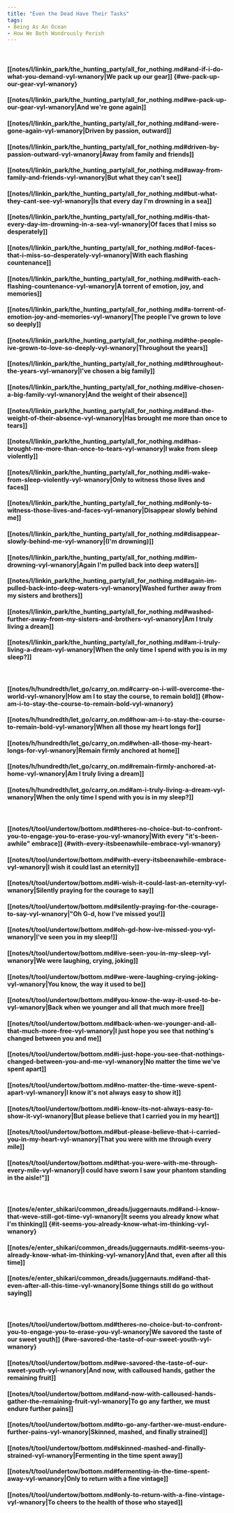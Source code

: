 ```yaml
---
title: "Even the Dead Have Their Tasks"
tags:
- Being As An Ocean
- How We Both Wondrously Perish
---
```

&nbsp;
#### [[notes/l/linkin_park/the_hunting_party/all_for_nothing.md#and-if-i-do-what-you-demand-vyl-wnanory|We pack up our gear]] {#we-pack-up-our-gear-vyl-wnanory}
#### [[notes/l/linkin_park/the_hunting_party/all_for_nothing.md#we-pack-up-our-gear-vyl-wnanory|And we're gone again]]
#### [[notes/l/linkin_park/the_hunting_party/all_for_nothing.md#and-were-gone-again-vyl-wnanory|Driven by passion, outward]]
#### [[notes/l/linkin_park/the_hunting_party/all_for_nothing.md#driven-by-passion-outward-vyl-wnanory|Away from family and friends]]
#### [[notes/l/linkin_park/the_hunting_party/all_for_nothing.md#away-from-family-and-friends-vyl-wnanory|But what they can't see]]
#### [[notes/l/linkin_park/the_hunting_party/all_for_nothing.md#but-what-they-cant-see-vyl-wnanory|Is that every day I'm drowning in a sea]]
#### [[notes/l/linkin_park/the_hunting_party/all_for_nothing.md#is-that-every-day-im-drowning-in-a-sea-vyl-wnanory|Of faces that I miss so desperately]]
#### [[notes/l/linkin_park/the_hunting_party/all_for_nothing.md#of-faces-that-i-miss-so-desperately-vyl-wnanory|With each flashing countenance]]
#### [[notes/l/linkin_park/the_hunting_party/all_for_nothing.md#with-each-flashing-countenance-vyl-wnanory|A torrent of emotion, joy, and memories]]
#### [[notes/l/linkin_park/the_hunting_party/all_for_nothing.md#a-torrent-of-emotion-joy-and-memories-vyl-wnanory|The people I've grown to love so deeply]]
#### [[notes/l/linkin_park/the_hunting_party/all_for_nothing.md#the-people-ive-grown-to-love-so-deeply-vyl-wnanory|Throughout the years]]
#### [[notes/l/linkin_park/the_hunting_party/all_for_nothing.md#throughout-the-years-vyl-wnanory|I've chosen a big family]]
#### [[notes/l/linkin_park/the_hunting_party/all_for_nothing.md#ive-chosen-a-big-family-vyl-wnanory|And the weight of their absence]]
#### [[notes/l/linkin_park/the_hunting_party/all_for_nothing.md#and-the-weight-of-their-absence-vyl-wnanory|Has brought me more than once to tears]]
#### [[notes/l/linkin_park/the_hunting_party/all_for_nothing.md#has-brought-me-more-than-once-to-tears-vyl-wnanory|I wake from sleep violently]]
#### [[notes/l/linkin_park/the_hunting_party/all_for_nothing.md#i-wake-from-sleep-violently-vyl-wnanory|Only to witness those lives and faces]]
#### [[notes/l/linkin_park/the_hunting_party/all_for_nothing.md#only-to-witness-those-lives-and-faces-vyl-wnanory|Disappear slowly behind me]]
#### [[notes/l/linkin_park/the_hunting_party/all_for_nothing.md#disappear-slowly-behind-me-vyl-wnanory|(I'm drowning)]]
#### [[notes/l/linkin_park/the_hunting_party/all_for_nothing.md#im-drowning-vyl-wnanory|Again I'm pulled back into deep waters]]
#### [[notes/l/linkin_park/the_hunting_party/all_for_nothing.md#again-im-pulled-back-into-deep-waters-vyl-wnanory|Washed further away from my sisters and brothers]]
#### [[notes/l/linkin_park/the_hunting_party/all_for_nothing.md#washed-further-away-from-my-sisters-and-brothers-vyl-wnanory|Am I truly living a dream]]
#### [[notes/l/linkin_park/the_hunting_party/all_for_nothing.md#am-i-truly-living-a-dream-vyl-wnanory|When the only time I spend with you is in my sleep?]]
&nbsp;
#### [[notes/h/hundredth/let_go/carry_on.md#carry-on-i-will-overcome-the-world-vyl-wnanory|How am I to stay the course, to remain bold]] {#how-am-i-to-stay-the-course-to-remain-bold-vyl-wnanory}
#### [[notes/h/hundredth/let_go/carry_on.md#how-am-i-to-stay-the-course-to-remain-bold-vyl-wnanory|When all those my heart longs for]]
#### [[notes/h/hundredth/let_go/carry_on.md#when-all-those-my-heart-longs-for-vyl-wnanory|Remain firmly anchored at home]]
#### [[notes/h/hundredth/let_go/carry_on.md#remain-firmly-anchored-at-home-vyl-wnanory|Am I truly living a dream]]
#### [[notes/h/hundredth/let_go/carry_on.md#am-i-truly-living-a-dream-vyl-wnanory|When the only time I spend with you is in my sleep?]]
&nbsp;
#### [[notes/t/tool/undertow/bottom.md#theres-no-choice-but-to-confront-you-to-engage-you-to-erase-you-vyl-wnanory|With every "it's-been-awhile" embrace]] {#with-every-itsbeenawhile-embrace-vyl-wnanory}
#### [[notes/t/tool/undertow/bottom.md#with-every-itsbeenawhile-embrace-vyl-wnanory|I wish it could last an eternity]]
#### [[notes/t/tool/undertow/bottom.md#i-wish-it-could-last-an-eternity-vyl-wnanory|Silently praying for the courage to say]]
#### [[notes/t/tool/undertow/bottom.md#silently-praying-for-the-courage-to-say-vyl-wnanory|"Oh G-d, how I've missed you!]]
#### [[notes/t/tool/undertow/bottom.md#oh-gd-how-ive-missed-you-vyl-wnanory|I've seen you in my sleep!]]
#### [[notes/t/tool/undertow/bottom.md#ive-seen-you-in-my-sleep-vyl-wnanory|We were laughing, crying, joking]]
#### [[notes/t/tool/undertow/bottom.md#we-were-laughing-crying-joking-vyl-wnanory|You know, the way it used to be]]
#### [[notes/t/tool/undertow/bottom.md#you-know-the-way-it-used-to-be-vyl-wnanory|Back when we younger and all that much more free]]
#### [[notes/t/tool/undertow/bottom.md#back-when-we-younger-and-all-that-much-more-free-vyl-wnanory|I just hope you see that nothing's changed between you and me]]
#### [[notes/t/tool/undertow/bottom.md#i-just-hope-you-see-that-nothings-changed-between-you-and-me-vyl-wnanory|No matter the time we've spent apart]]
#### [[notes/t/tool/undertow/bottom.md#no-matter-the-time-weve-spent-apart-vyl-wnanory|I know it's not always easy to show it]]
#### [[notes/t/tool/undertow/bottom.md#i-know-its-not-always-easy-to-show-it-vyl-wnanory|But please believe that I carried you in my heart]]
#### [[notes/t/tool/undertow/bottom.md#but-please-believe-that-i-carried-you-in-my-heart-vyl-wnanory|That you were with me through every mile]]
#### [[notes/t/tool/undertow/bottom.md#that-you-were-with-me-through-every-mile-vyl-wnanory|I could have sworn I saw your phantom standing in the aisle!"]]
&nbsp;
#### [[notes/e/enter_shikari/common_dreads/juggernauts.md#and-i-know-that-weve-still-got-time-vyl-wnanory|It seems you already know what I'm thinking]] {#it-seems-you-already-know-what-im-thinking-vyl-wnanory}
#### [[notes/e/enter_shikari/common_dreads/juggernauts.md#it-seems-you-already-know-what-im-thinking-vyl-wnanory|And that, even after all this time]]
#### [[notes/e/enter_shikari/common_dreads/juggernauts.md#and-that-even-after-all-this-time-vyl-wnanory|Some things still do go without saying]]
&nbsp;
#### [[notes/t/tool/undertow/bottom.md#theres-no-choice-but-to-confront-you-to-engage-you-to-erase-you-vyl-wnanory|We savored the taste of our sweet youth]] {#we-savored-the-taste-of-our-sweet-youth-vyl-wnanory}
#### [[notes/t/tool/undertow/bottom.md#we-savored-the-taste-of-our-sweet-youth-vyl-wnanory|And now, with calloused hands, gather the remaining fruit]]
#### [[notes/t/tool/undertow/bottom.md#and-now-with-calloused-hands-gather-the-remaining-fruit-vyl-wnanory|To go any farther, we must endure further pains]]
#### [[notes/t/tool/undertow/bottom.md#to-go-any-farther-we-must-endure-further-pains-vyl-wnanory|Skinned, mashed, and finally strained]]
#### [[notes/t/tool/undertow/bottom.md#skinned-mashed-and-finally-strained-vyl-wnanory|Fermenting in the time spent away]]
#### [[notes/t/tool/undertow/bottom.md#fermenting-in-the-time-spent-away-vyl-wnanory|Only to return with a fine vintage]]
#### [[notes/t/tool/undertow/bottom.md#only-to-return-with-a-fine-vintage-vyl-wnanory|To cheers to the health of those who stayed]]
